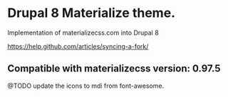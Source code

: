 # Drupal 8 Materialize theme.

Implementation of materializecss.com into Drupal 8

https://help.github.com/articles/syncing-a-fork/

## Compatible with materializecss version: 0.97.5

@TODO update the icons to mdi from font-awesome.


